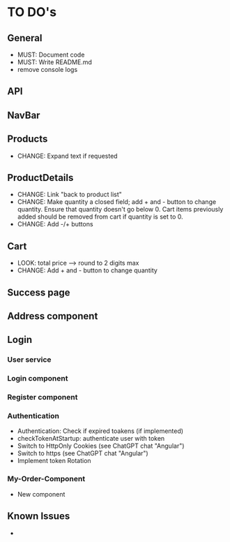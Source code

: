 # TO DO's

## General

- MUST: Document code
- MUST: Write README.md
- remove console logs

## API

## NavBar

## Products

- CHANGE: Expand text if requested

## ProductDetails

- CHANGE: Link "back to product list"
- CHANGE: Make quantity a closed field; add + and - button to change quantity. Ensure that quantity doesn't go below 0. Cart items previously added should be removed from cart if quantity is set to 0.
- CHANGE: Add -/+ buttons

## Cart

- LOOK: total price --> round to 2 digits max
- CHANGE: Add + and - button to change quantity

## Success page

## Address component

## Login

### User service

### Login component

### Register component

### Authentication

- Authentication: Check if expired toakens (if implemented)
- checkTokenAtStartup: authenticate user with token
- Switch to HttpOnly Cookies (see ChatGPT chat "Angular")
- Switch to https (see ChatGPT chat "Angular")
- Implement token Rotation

### My-Order-Component

- New component

## Known Issues

-
